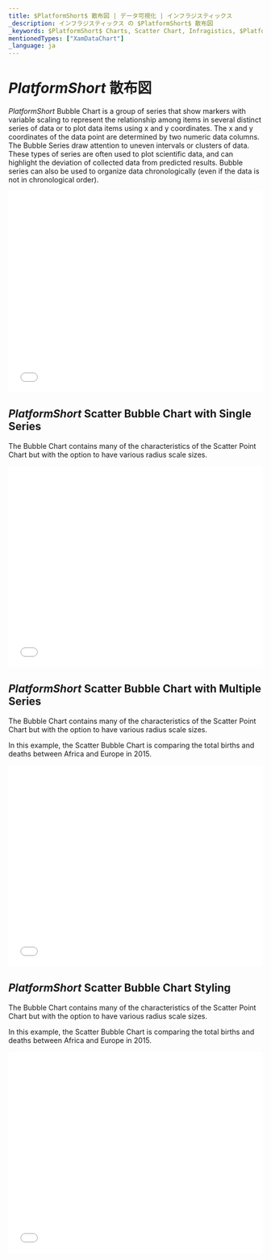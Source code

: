 ```yaml
---
title: $PlatformShort$ 散布図 | データ可視化 | インフラジスティックス
_description: インフラジスティックス の $PlatformShort$ 散布図
_keywords: $PlatformShort$ Charts, Scatter Chart, Infragistics, $PlatformShort$ チャート, 散布図, インフラジスティックス 
mentionedTypes: ["XamDataChart"]
_language: ja
---
```

# $PlatformShort$ 散布図

$PlatformShort$ Bubble Chart is a group of series that show markers with variable scaling to represent the relationship among items in several distinct series of data or to plot data items using x and y coordinates. The x and y coordinates of the data point are determined by two numeric data columns. The Bubble Series draw attention to uneven intervals or clusters of data. These types of series are often used to plot scientific data, and can highlight the deviation of collected data from predicted results. Bubble series can also be used to organize data chronologically (even if the data is not in chronological order).

<div class="sample-container loading" style="height: 400px">
    <iframe id="cc-chart-with-legend" src='{environment:dvDemosBaseUrl}/charts/data-chart-scatter-bubble-chart-multiple-sources' width="100%" height="100%" seamless frameBorder="0" onload="onXPlatSampleIframeContentLoaded(this);" alt="$PlatformShort$ Scatter Bubble Chart"></iframe>
</div>

<div class="divider--half"></div>

## $PlatformShort$ Scatter Bubble Chart with Single Series

The Bubble Chart contains many of the characteristics of the Scatter Point Chart but with the option to have various radius scale sizes.

<div class="sample-container loading" style="height: 400px">
    <iframe id="cc-chart-with-legend" src='{environment:dvDemosBaseUrl}/charts/data-chart-scatter-bubble-chart-multiple-sources' width="100%" height="100%" seamless frameBorder="0" onload="onXPlatSampleIframeContentLoaded(this);" alt="$PlatformShort$ Scatter Bubble Chart"></iframe>
</div>

<div class="divider--half"></div>

## $PlatformShort$ Scatter Bubble Chart with Multiple Series

The Bubble Chart contains many of the characteristics of the Scatter Point Chart but with the option to have various radius scale sizes.

In this example, the Scatter Bubble Chart is comparing the total births and deaths between Africa and Europe in 2015.

<div class="sample-container loading" style="height: 400px">
    <iframe id="cc-chart-with-legend" src='{environment:dvDemosBaseUrl}/charts/data-chart-scatter-bubble-chart-multiple-sources' width="100%" height="100%" seamless frameBorder="0" onload="onXPlatSampleIframeContentLoaded(this);" alt="$PlatformShort$ Scatter Bubble Chart"></iframe>
</div>

<div class="divider--half"></div>

## $PlatformShort$ Scatter Bubble Chart Styling

The Bubble Chart contains many of the characteristics of the Scatter Point Chart but with the option to have various radius scale sizes.

In this example, the Scatter Bubble Chart is comparing the total births and deaths between Africa and Europe in 2015.

<div class="sample-container loading" style="height: 400px">
    <iframe id="cc-chart-with-legend" src='{environment:dvDemosBaseUrl}/charts/data-chart-scatter-bubble-chart-styling' width="100%" height="100%" seamless frameBorder="0" onload="onXPlatSampleIframeContentLoaded(this);" alt="$PlatformShort$ Scatter Bubble Chart"></iframe>
</div>

<div class="divider--half"></div>


<!-- TODO list API links used in this topic 
## API Members
-->

